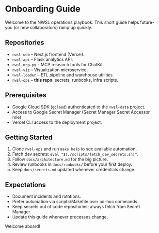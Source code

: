 # Onboarding Guide

Welcome to the NWSL operations playbook. This short guide helps future-you (or
new collaborators) ramp up quickly.

## Repositories

- `nwsl-web` – Next.js frontend (Vercel).
- `nwsl-api` – Flask analytics API.
- `nwsl-mcp-py` – MCP research tools for ChatKit.
- `nwsl-viz` – Visualization microservice.
- `nwsl-loader` – ETL pipeline and warehouse utilities.
- `nwsl-ops` – **this repo**: secrets, runbooks, infra scripts.

## Prerequisites

- Google Cloud SDK (`gcloud`) authenticated to the `nwsl-data` project.
- Access to Google Secret Manager (Secret Manager Secret Accessor role).
- Vercel CLI access to the deployment project.

## Getting Started

1. Clone `nwsl-ops` and run `make help` to see available automation.
2. Fetch dev secrets: `eval "$(./scripts/fetch_dev_secrets.sh)"`.
3. Follow `docs/architecture.md` for the big picture.
4. Review runbooks in `docs/runbooks/` before your first deploy.
5. Keep `docs/secrets.md` updated whenever credentials change.

## Expectations

- Document incidents and rotations.
- Prefer automation via scripts/Makefile over ad-hoc commands.
- Keep secrets out of code repositories; always fetch from Secret Manager.
- Update this guide whenever processes change.

Welcome aboard!
